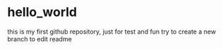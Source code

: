 # hello_world
this is my first github repository, just for test and fun
try to create a new branch to edit readme
